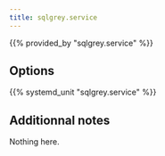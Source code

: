 ```yaml
---
title: sqlgrey.service
---
```


{{% provided_by "sqlgrey.service" %}}

## Options

{{% systemd_unit "sqlgrey.service" %}}

## Additionnal notes

Nothing here.